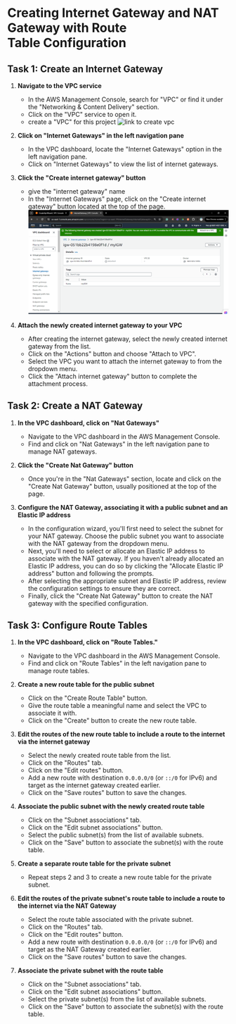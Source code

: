 # Creating Internet Gateway and NAT Gateway with Route Table Configuration

## Task 1: Create an Internet Gateway

1. **Navigate to the VPC service**

   - In the AWS Management Console, search for "VPC" or find it under the "Networking & Content Delivery" section.
   - Click on the "VPC" service to open it.
   - create a "VPC" for this project ![link to create vpc]()

2. **Click on "Internet Gateways" in the left navigation pane**

   - In the VPC dashboard, locate the "Internet Gateways" option in the left navigation pane.
   - Click on "Internet Gateways" to view the list of internet gateways.

4. **Click the "Create internet gateway" button**
   - give the "internet gateway" name
   - In the "Internet Gateways" page, click on the "Create internet gateway" button located at the top of the page.
     ![screenshot of IGW created](image/IGWcreated.png)

6. **Attach the newly created internet gateway to your VPC**

   - After creating the internet gateway, select the newly created internet gateway from the list.
   - Click on the "Actions" button and choose "Attach to VPC".
   - Select the VPC you want to attach the internet gateway to from the dropdown menu.
   - Click the "Attach internet gateway" button to complete the attachment process.

## Task 2: Create a NAT Gateway

1. **In the VPC dashboard, click on "Nat Gateways"**

   - Navigate to the VPC dashboard in the AWS Management Console.
   - Find and click on "Nat Gateways" in the left navigation pane to manage NAT gateways.

2. **Click the "Create Nat Gateway" button**

   - Once you're in the "Nat Gateways" section, locate and click on the "Create Nat Gateway" button, usually positioned at the top of the page.

3. **Configure the NAT Gateway, associating it with a public subnet and an Elastic IP address**

   - In the configuration wizard, you'll first need to select the subnet for your NAT gateway. Choose the public subnet you want to associate with the NAT gateway from the dropdown menu.
   - Next, you'll need to select or allocate an Elastic IP address to associate with the NAT gateway. If you haven't already allocated an Elastic IP address, you can do so by clicking the "Allocate Elastic IP address" button and following the prompts.
   - After selecting the appropriate subnet and Elastic IP address, review the configuration settings to ensure they are correct.
   - Finally, click the "Create Nat Gateway" button to create the NAT gateway with the specified configuration.

## Task 3: Configure Route Tables

1. **In the VPC dashboard, click on "Route Tables."**

   - Navigate to the VPC dashboard in the AWS Management Console.
   - Find and click on "Route Tables" in the left navigation pane to manage route tables.

2. **Create a new route table for the public subnet**

   - Click on the "Create Route Table" button.
   - Give the route table a meaningful name and select the VPC to associate it with.
   - Click on the "Create" button to create the new route table.

3. **Edit the routes of the new route table to include a route to the internet via the internet gateway**

   - Select the newly created route table from the list.
   - Click on the "Routes" tab.
   - Click on the "Edit routes" button.
   - Add a new route with destination `0.0.0.0/0` (or `::/0` for IPv6) and target as the internet gateway created earlier.
   - Click on the "Save routes" button to save the changes.

4. **Associate the public subnet with the newly created route table**

   - Click on the "Subnet associations" tab.
   - Click on the "Edit subnet associations" button.
   - Select the public subnet(s) from the list of available subnets.
   - Click on the "Save" button to associate the subnet(s) with the route table.

5. **Create a separate route table for the private subnet**

   - Repeat steps 2 and 3 to create a new route table for the private subnet.

6. **Edit the routes of the private subnet's route table to include a route to the internet via the NAT Gateway**

   - Select the route table associated with the private subnet.
   - Click on the "Routes" tab.
   - Click on the "Edit routes" button.
   - Add a new route with destination `0.0.0.0/0` (or `::/0` for IPv6) and target as the NAT Gateway created earlier.
   - Click on the "Save routes" button to save the changes.

7. **Associate the private subnet with the route table**

   - Click on the "Subnet associations" tab.
   - Click on the "Edit subnet associations" button.
   - Select the private subnet(s) from the list of available subnets.
   - Click on the "Save" button to associate the subnet(s) with the route table.
